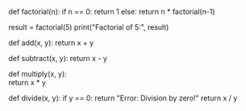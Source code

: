 def factorial(n):
    if n == 0:
        return 1
    else:
        return n * factorial(n-1)

result = factorial(5)
print("Factorial of 5:", result)

def add(x, y):
    return x + y

def subtract(x, y):
    return x - y

def multiply(x, y):    
    return x * y

def divide(x, y):
    if y == 0:
        return "Error: Division by zero!"
    return x / y

